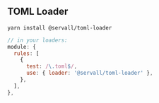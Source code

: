 ## TOML Loader
```
yarn install @servall/toml-loader
```

```javascript
// in your loaders:
module: {
  rules: [
    {
      test: /\.toml$/,
      use: { loader: '@servall/toml-loader' },
    },
  ],
},
```
